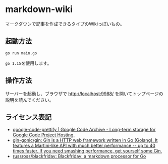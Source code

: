 # markdown-wiki
マークダウンで記事を作成できるタイプのWikiっぽいもの。

## 起動方法
```shell
go run main.go
```
`go 1.15`を使用します。

## 操作方法
サーバーを起動し、ブラウザで [http://localhost:9988/](http://localhost:9988/) を開いてトップページの説明を読んでください。

## ライセンス表記
- [google-code-prettify | Google Code Archive - Long-term storage for Google Code Project Hosting.](https://code.google.com/archive/p/google-code-prettify/)
- [gin-gonic/gin: Gin is a HTTP web framework written in Go (Golang). It features a Martini-like API with much better performance -- up to 40 times faster. If you need smashing performance, get yourself some Gin.](https://github.com/gin-gonic/gin)
- [russross/blackfriday: Blackfriday: a markdown processor for Go](https://github.com/russross/blackfriday)
